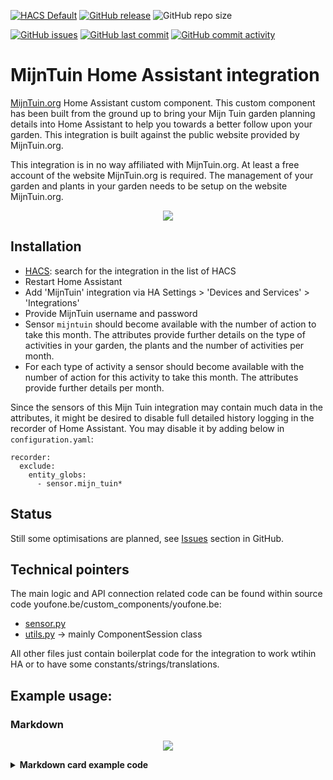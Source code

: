 [![HACS Default](https://img.shields.io/badge/HACS-Default-blue.svg)](https://github.com/hacs/default)
[![GitHub release](https://img.shields.io/github/release/myTselection/MijnTuin.svg)](https://github.com/myTselection/MijnTuin/releases)
![GitHub repo size](https://img.shields.io/github/repo-size/myTselection/MijnTuin.svg)

[![GitHub issues](https://img.shields.io/github/issues/myTselection/MijnTuin.svg)](https://github.com/myTselection/MijnTuin/issues)
[![GitHub last commit](https://img.shields.io/github/last-commit/myTselection/MijnTuin.svg)](https://github.com/myTselection/MijnTuin/commits/master)
[![GitHub commit activity](https://img.shields.io/github/commit-activity/m/myTselection/MijnTuin.svg)](https://github.com/myTselection/MijnTuin/graphs/commit-activity)

# MijnTuin Home Assistant integration
[MijnTuin.org](https://www.mijntuin.org/) Home Assistant custom component. This custom component has been built from the ground up to bring your Mijn Tuin garden planning details into Home Assistant to help you towards a better follow upon your garden. This integration is built against the public website provided by MijnTuin.org.

This integration is in no way affiliated with MijnTuin.org. At least a free account of the website MijnTuin.org is required. The management of your garden and plants in your garden needs to be setup on the website MijnTuin.org.


<p align="center"><img src="https://raw.githubusercontent.com/myTselection/MijnTuin/master/icon.png"/></p>


## Installation
- [HACS](https://hacs.xyz/): search for the integration in the list of HACS
- Restart Home Assistant
- Add 'MijnTuin' integration via HA Settings > 'Devices and Services' > 'Integrations'
- Provide MijnTuin username and password
- Sensor `mijntuin` should become available with the number of action to take this month. The attributes provide further details on the type of activities in your garden, the plants and the number of activities per month.
- For each type of activity a sensor should become available with the number of action for this activity to take this month. The attributes provide further details per month.

Since the sensors of this Mijn Tuin integration may contain much data in the attributes, it might be desired to disable full detailed history logging in the recorder of Home Assistant. You may disable it by adding below in `configuration.yaml`:
```
recorder:
  exclude:
    entity_globs:
      - sensor.mijn_tuin*
```

## Status
Still some optimisations are planned, see [Issues](https://github.com/myTselection/MijnTuin/issues) section in GitHub.

## Technical pointers
The main logic and API connection related code can be found within source code youfone.be/custom_components/youfone.be:
- [sensor.py](https://github.com/myTselection/MijnTuin/blob/master/custom_components/MijnTuin/sensor.py)
- [utils.py](https://github.com/myTselection/MijnTuin/blob/master/custom_components/MijnTuin/utils.py) -> mainly ComponentSession class

All other files just contain boilerplat code for the integration to work wtihin HA or to have some constants/strings/translations.

## Example usage: 
### Markdown
<p align="center"><img src="https://raw.githubusercontent.com/myTselection/MijnTuin/master/Markdown%20Card%20example.png"/></p>

<details><summary><b>Markdown card example code</b></summary>

```
type: markdown
content: >-
  ## Activiteiten deze maand: {{states('sensor.mijn_tuin')}}


  {% set activities = states | rejectattr("entity_id","eq","sensor.mijn_tuin") |
  selectattr("entity_id", "match","^sensor.mijn_tuin_*") | list %}

  {% for activity_device in activities %}

  {% set activity = activity_device.entity_id %}

  {% if state_attr(activity,"actionsThisMonth") > 0 %}

  {% set this_month = now().strftime("%B") %}

  {% set currplants = state_attr(activity,this_month) | list %}

  {% set currplantstodo = currplants | selectattr('buttons','defined') | list %}

  {% set currplantsdone = currplants | rejectattr('buttons','defined') | list %}


    <details>
    <summary>
    <b>{{state_attr(activity,'activityType') }}: </b> ({{state_attr(activity,this_month)|length }})</summary>
    
    {% if (currplantstodo | length) > 0 %}
    -  <details>
       <summary>Te doen</summary>
       {% for plant in currplantstodo  %}
         - <details>
           <summary> 
           <img src="{{ plant.get('photo').get('src') }} " width="30"></img> <b><a href="{{ plant.get('plant_link') }}" target="_blank" title="{{ plant.get('latin_name') }}">{{ plant.get('name') }}</a></b>: {{ plant.get('description') }}</summary>
            {% if plant.get('details','')|length  > 0 %}
            - {{ plant.get('details') }}
            {% endif %}
            
            - <a href="{{ plant.get('link') }}" target="_blank">link</a>
            {% if plant.get('buttons','')|length  > 0 %}- <a href="{{ plant.get('buttons')}}" target="_blank">Markeer als gedaan</a>{% endif %}
            
            </details> 
        {% endfor %}
        </details>
    {% endif %}
    {% if (currplantsdone | length) > 0 %}
    -  <details>
       <summary>Gedaan</summary>
       {% for plant in currplantsdone  %}
         - <details>
           <summary> 
           <img src="{{ plant.get('photo').get('src') }} " width="30"></img> <b><a href="{{ plant.get('plant_link') }}" target="_blank" title="{{ plant.get('latin_name') }}">{{ plant.get('name') }}</a></b>: {{ plant.get('description') }}</summary>
            {% if plant.get('details','')|length  > 0 %}
            - {{ plant.get('details') }}
            {% endif %}
            
            - <a href="{{ plant.get('link') }}" target="_blank">link</a>
            {% if plant.get('buttons','')|length  > 0 %}- <a href="{{ plant.get('buttons')}}" target="_blank">markeer als gedaan</a>{% endif %}
            
            </details> 
            {% endfor %}
        </details>
    {% endif %}


    </details></br>

  {% endif %}

  {% endfor %}


  ### Planten: 

  {{state_attr('sensor.mijn_tuin','Plants')}}

```

</details>

